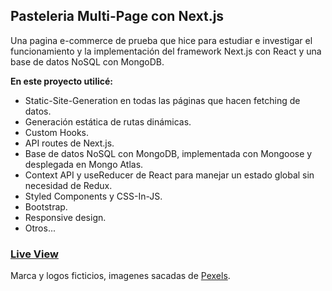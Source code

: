 ## Pasteleria Multi-Page con Next.js

Una pagina e-commerce de prueba que hice para estudiar e investigar el funcionamiento y la implementación del framework Next.js con React y una base de datos NoSQL con MongoDB.

**En este proyecto utilicé:**

- Static-Site-Generation en todas las páginas que hacen fetching de datos.
- Generación estática de rutas dinámicas.
- Custom Hooks.
- API routes de Next.js.
- Base de datos NoSQL con MongoDB, implementada con Mongoose y desplegada en Mongo Atlas.
- Context API y useReducer de React para manejar un estado global sin necesidad de Redux.
- Styled Components y CSS-In-JS.
- Bootstrap.
- Responsive design.
- Otros...

### [Live View](https://pasteleria-ecommerce-nextjs.lamaolo.vercel.app/)

Marca y logos ficticios, imagenes sacadas de [Pexels](https://www.pexels.com/).

